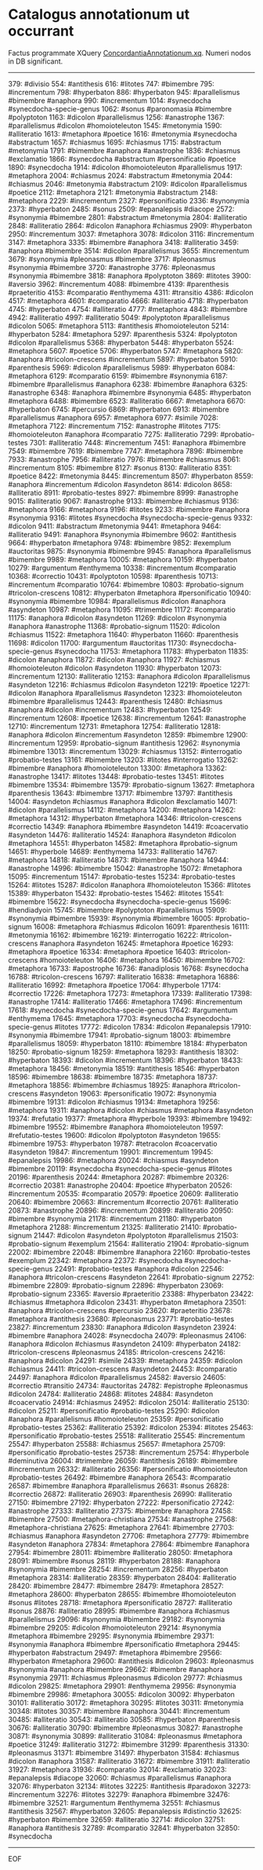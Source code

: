 # Catalogus annotationum ut occurrant

Factus programmate XQuery [ConcordantiaAnnotationum.xq](scripta/ConcordantiaAnnotationum.xq). Numeri nodos in DB significant.

---

379: #divisio
554: #antithesis
616: #litotes
747: #bimembre
795: #incrementum
798: #hyperbaton
886: #hyperbaton
945: #parallelismus #bimembre #anaphora
990: #incrementum
1014: #synecdocha #synecdocha-specie-genus
1062: #sonus #paronomasia #bimembre #polyptoton
1163: #dicolon #parallelismus
1256: #anastrophe
1367: #parallelismus #dicolon #homoioteleuton
1545: #metonymia
1590: #alliteratio
1613: #metaphora #poetice
1616: #metonymia #synecdocha #abstractum
1657: #chiasmus
1695: #chiasmus
1715: #abstractum #metonymia
1791: #bimembre #anaphora #anastrophe
1836: #chiasmus #exclamatio
1866: #synecdocha #abstractum #personificatio #poetice
1890: #synecdocha
1914: #dicolon #homoioteleuton #parallelismus
1917: #metaphora
2004: #chiasmus
2024: #abstractum #metonymia
2044: #chiasmus
2046: #metonymia #abstractum
2109: #dicolon #parallelismus #poetice
2112: #metaphora
2121: #metonymia #abstractum
2148: #metaphora
2229: #incrementum
2327: #personificatio
2336: #synonymia
2373: #hyperbaton
2485: #sonus
2509: #epanalepsis #diacope
2572: #synonymia #bimembre
2801: #abstractum #metonymia
2804: #alliteratio
2848: #alliteratio
2864: #dicolon #anaphora #chiasmus
2909: #hyperbaton
2950: #incrementum
3037: #metaphora
3078: #dicolon
3116: #incrementum
3147: #metaphora
3335: #bimembre #anaphora
3418: #alliteratio
3459: #anaphora #bimembre
3514: #dicolon #parallelismus
3655: #incrementum
3679: #synonymia #pleonasmus #bimembre
3717: #pleonasmus #synonymia #bimembre
3720: #anastrophe
3776: #pleonasmus #synonymia #bimembre
3818: #anaphora #polyptoton
3869: #litotes
3900: #aversio
3962: #incrementum
4088: #bimembre
4139: #parenthesis #praeteritio
4153: #comparatio #enthymema
4311: #transitio
4386: #dicolon
4517: #metaphora
4601: #comparatio
4666: #alliteratio
4718: #hyperbaton
4745: #hyperbaton
4754: #alliteratio
4777: #metaphora
4843: #bimembre
4942: #alliteratio
4997: #alliteratio
5049: #polyptoton #parallelismus #dicolon
5065: #metaphora
5113: #antithesis #homoioteleuton
5214: #hyperbaton
5284: #metaphora
5297: #parenthesis
5324: #polyptoton #dicolon #parallelismus
5368: #hyperbaton
5448: #hyperbaton
5524: #metaphora
5607: #poetice
5706: #hyperbaton
5747: #metaphora
5820: #anaphora #tricolon-crescens #incrementum
5897: #hyperbaton
5910: #parenthesis
5969: #dicolon #parallelismus
5989: #hyperbaton
6084: #metaphora
6129: #comparatio
6159: #bimembre #synonymia
6187: #bimembre #parallelismus #anaphora
6238: #bimembre #anaphora
6325: #anastrophe
6348: #anaphora #bimembre #synonymia
6485: #hyperbaton #metaphora
6488: #bimembre
6523: #alliteratio
6667: #metaphora
6670: #hyperbaton
6745: #percursio
6869: #hyperbaton
6913: #bimembre #parallelismus #anaphora
6957: #metaphora
6977: #simile
7028: #metaphora
7122: #incrementum
7152: #anastrophe #litotes
7175: #homoioteleuton #anaphora #comparatio
7275: #alliteratio
7299: #probatio-testes
7301: #alliteratio
7448: #incrementum
7451: #anaphora #bimembre
7549: #bimembre
7619: #bimembre
7747: #metaphora
7896: #bimembre
7933: #anastrophe
7956: #alliteratio
7976: #bimembre #chiasmus
8061: #incrementum
8105: #bimembre
8127: #sonus
8130: #alliteratio
8351: #poetice
8422: #metonymia
8445: #incrementum
8507: #hyperbaton
8559: #anaphora #incrementum #dicolon #asyndeton
8614: #dicolon
8658: #alliteratio
8911: #probatio-testes
8927: #bimembre
8999: #anastrophe
9015: #alliteratio
9067: #anastrophe
9133: #bimembre #chiasmus
9136: #metaphora
9166: #metaphora
9196: #litotes
9233: #bimembre #anaphora #synonymia
9316: #litotes #synecdocha #synecdocha-specie-genus
9332: #dicolon
9411: #abstractum #metonymia
9441: #metaphora
9464: #alliteratio
9491: #anaphora #synonymia #bimembre
9602: #antithesis
9664: #hyperbaton #metaphora
9748: #bimembre
9852: #exemplum #auctoritas
9875: #synonymia #bimembre
9945: #anaphora #parallelismus #bimembre
9989: #metaphora
10005: #metaphora
10159: #hyperbaton
10279: #argumentum #enthymema
10338: #incrementum #comparatio
10368: #correctio
10431: #polyptoton
10598: #parenthesis
10713: #incrementum #comparatio
10764: #bimembre
10803: #probatio-signum #tricolon-crescens
10812: #hyperbaton #metaphora #personificatio
10940: #synonymia #bimembre
10984: #parallelismus #dicolon #anaphora #asyndeton
10987: #metaphora
11095: #trimembre
11172: #comparatio
11175: #anaphora #dicolon #asyndeton
11269: #dicolon #synonymia #anaphora #anastrophe
11368: #probatio-signum
11520: #dicolon #chiasmus
11522: #metaphora
11640: #hyperbaton
11660: #parenthesis
11698: #dicolon
11700: #argumentum #auctoritas
11730: #synecdocha-specie-genus #synecdocha
11753: #metaphora
11783: #hyperbaton
11835: #dicolon #anaphora
11872: #dicolon #anaphora
11927: #chiasmus #homoioteleuton #dicolon #asyndeton
11930: #hyperbaton
12073: #incrementum
12130: #alliteratio
12153: #anaphora #dicolon #parallelismus #asyndeton
12216: #chiasmus #dicolon #asyndeton
12219: #poetice
12271: #dicolon #anaphora #parallelismus #asyndeton
12323: #homoioteleuton #bimembre #parallelismus
12443: #parenthesis
12480: #chiasmus #anaphora #dicolon #incrementum
12483: #hyperbaton
12549: #incrementum
12608: #poetice
12638: #incrementum
12641: #anastrophe
12710: #incrementum
12731: #metaphora
12754: #alliteratio
12818: #anaphora #dicolon #incrementum #asyndeton
12859: #bimembre
12900: #incrementum
12959: #probatio-signum #antithesis
12962: #synonymia #bimembre
13013: #incrementum
13029: #chiasmus
13152: #interrogatio #probatio-testes
13161: #bimembre
13203: #litotes #interrogatio
13262: #bimembre #anaphora #homoioteleuton
13300: #metaphora
13362: #anastrophe
13417: #litotes
13448: #probatio-testes
13451: #litotes #bimembre
13534: #bimembre
13579: #probatio-signum
13627: #metaphora #parenthesis
13643: #bimembre
13717: #bimembre
13797: #antithesis
14004: #asyndeton #chiasmus #anaphora #dicolon #exclamatio
14071: #dicolon #parallelismus
14112: #metaphora
14200: #metaphora
14262: #metaphora
14312: #hyperbaton #metaphora
14346: #tricolon-crescens #correctio
14349: #anaphora #bimembre #asyndeton
14419: #coacervatio #asyndeton
14476: #alliteratio
14524: #anaphora #asyndeton #dicolon #metaphora
14551: #hyperbaton
14582: #metaphora #probatio-signum
14651: #hyperbole
14689: #enthymema
14733: #alliteratio
14767: #metaphora
14818: #alliteratio
14873: #bimembre #anaphora
14944: #anastrophe
14996: #bimembre
15042: #anastrophe
15072: #metaphora
15095: #incrementum
15147: #probatio-testes
15234: #probatio-testes
15264: #litotes
15287: #dicolon #anaphora #homoioteleuton
15366: #litotes
15389: #hyperbaton
15432: #probatio-testes
15462: #litotes
15541: #bimembre
15622: #synecdocha #synecdocha-specie-genus
15696: #hendiadyoin
15745: #bimembre #polyptoton #parallelismus
15909: #synonymia #bimembre
15939: #synonymia #bimembre
16005: #probatio-signum
16008: #metaphora #chiasmus #dicolon
16091: #parenthesis
16111: #metonymia
16162: #bimembre
16219: #interrogatio
16222: #tricolon-crescens #anaphora #asyndeton
16245: #metaphora #poetice
16293: #metaphora #poetice
16334: #metaphora #poetice
16403: #tricolon-crescens #homoioteleuton
16406: #metaphora
16450: #bimembre
16702: #metaphora
16733: #apostrophe
16736: #anadiplosis
16768: #synecdocha
16788: #tricolon-crescens
16797: #alliteratio
16838: #metaphora
16886: #alliteratio
16992: #metaphora #poetice
17064: #hyperbole
17174: #correctio
17226: #metaphora
17273: #metaphora
17339: #alliteratio
17398: #anastrophe
17414: #alliteratio
17466: #metaphora
17496: #incrementum
17618: #synecdocha #synecdocha-specie-genus
17642: #argumentum #enthymema
17645: #metaphora
17703: #synecdocha #synecdocha-specie-genus #litotes
17772: #dicolon
17834: #dicolon #epanalepsis
17910: #synonymia #bimembre
17941: #probatio-signum
18003: #bimembre #parallelismus
18059: #hyperbaton
18110: #bimembre
18184: #hyperbaton
18250: #probatio-signum
18259: #metaphora
18293: #antithesis
18302: #hyperbaton
18393: #dicolon #incrementum
18396: #hyperbaton
18433: #metaphora
18456: #metonymia
18519: #antithesis
18546: #hyperbaton
18596: #bimembre
18638: #bimembre
18735: #metaphora
18737: #metaphora
18856: #bimembre #chiasmus
18925: #anaphora #tricolon-crescens #asyndeton
19063: #personificatio
19072: #synonymia #bimembre
19131: #dicolon #chiasmus
19134: #metaphora
19256: #metaphora
19311: #anaphora #dicolon #chiasmus #metaphora #asyndeton
19374: #refutatio
19377: #metaphora #hyperbole
19393: #bimembre
19492: #bimembre
19552: #bimembre #anaphora #homoioteleuton
19597: #refutatio-testes
19600: #dicolon #polyptoton #asyndeton
19655: #bimembre
19753: #hyperbaton
19787: #tetracolon #coacervatio #asyndeton
19847: #incrementum
19901: #incrementum
19945: #epanalepsis
19986: #metaphora
20024: #chiasmus #asyndeton #bimembre
20119: #synecdocha #synecdocha-specie-genus #litotes
20196: #parenthesis
20244: #metaphora
20287: #bimembre
20326: #correctio
20381: #anastrophe
20404: #poetice #hyperbaton
20526: #incrementum
20535: #comparatio
20579: #poetice
20609: #alliteratio
20640: #bimembre
20663: #incrementum #correctio
20761: #alliteratio
20873: #anastrophe
20896: #incrementum
20899: #alliteratio
20950: #bimembre #synonymia
21178: #incrementum
21180: #hyperbaton #metaphora
21288: #incrementum
21325: #alliteratio
21410: #probatio-signum
21447: #dicolon #asyndeton #polyptoton #parallelismus
21503: #probatio-signum #exemplum
21564: #alliteratio
21904: #probatio-signum
22002: #bimembre
22048: #bimembre #anaphora
22160: #probatio-testes #exemplum
22342: #metaphora
22372: #synecdocha #synecdocha-specie-genus
22491: #probatio-testes #anaphora #dicolon
22546: #anaphora #tricolon-crescens #asyndeton
22641: #probatio-signum
22752: #bimembre
22809: #probatio-signum
22896: #hyperbaton
23069: #probatio-signum
23365: #aversio #praeteritio
23388: #hyperbaton
23422: #chiasmus #metaphora #dicolon
23431: #hyperbaton #metaphora
23501: #anaphora #tricolon-crescens #percursio
23620: #praeteritio
23678: #metaphora #antithesis
23680: #pleonasmus
23771: #probatio-testes
23827: #incrementum
23830: #anaphora #dicolon #asyndeton
23924: #bimembre #anaphora
24028: #synecdocha
24079: #pleonasmus
24106: #anaphora #dicolon #chiasmus #asyndeton
24109: #hyperbaton
24182: #tricolon-crescens #pleonasmus
24185: #tricolon-crescens
24216: #anaphora #dicolon
24291: #simile
24339: #metaphora
24359: #dicolon #chiasmus
24411: #tricolon-crescens #asyndeton
24453: #comparatio
24497: #anaphora #dicolon #parallelismus
24582: #aversio
24605: #correctio #transitio
24734: #auctoritas
24782: #epistrophe #pleonasmus #dicolon
24784: #alliteratio
24868: #litotes
24884: #asyndeton #coacervatio
24914: #chiasmus
24952: #dicolon
25014: #alliteratio
25130: #dicolon
25211: #personificatio #probatio-testes
25290: #dicolon #anaphora #parallelismus #homoioteleuton
25359: #personificatio #probatio-testes
25362: #alliteratio
25392: #dicolon
25394: #litotes
25463: #personificatio #probatio-testes
25518: #alliteratio
25545: #incrementum
25547: #hyperbaton
25588: #chiasmus
25657: #metaphora
25709: #personificatio #probatio-testes
25738: #incrementum
25754: #hyperbole #deminutiva
26004: #trimembre
26059: #antithesis
26189: #bimembre #incrementum
26332: #alliteratio
26356: #personificatio #homoioteleuton #probatio-testes
26492: #bimembre #anaphora
26543: #comparatio
26587: #bimembre #anaphora #parallelismus
26631: #sonus
26828: #correctio
26872: #alliteratio
26903: #parenthesis
26990: #alliteratio
27150: #bimembre
27192: #hyperbaton
27222: #personificatio
27242: #anastrophe
27333: #alliteratio
27375: #bimembre #anaphora
27458: #bimembre
27500: #metaphora-christiana
27534: #anastrophe
27568: #metaphora-christiana
27625: #metaphora
27641: #bimembre
27703: #chiasmus #anaphora #asyndeton
27706: #metaphora
27779: #bimembre #asyndeton #anaphora
27834: #metaphora
27864: #bimembre #anaphora
27954: #bimembre
28011: #bimembre #alliteratio
28050: #metaphora
28091: #bimembre #sonus
28119: #hyperbaton
28188: #anaphora #synonymia #bimembre
28254: #incrementum
28256: #hyperbaton #metaphora
28314: #alliteratio
28359: #hyperbaton
28404: #alliteratio
28420: #bimembre
28477: #bimembre
28479: #metaphora
28527: #metaphora
28600: #hyperbaton
28655: #bimembre #homoioteleuton #sonus #litotes
28718: #metaphora #personificatio
28727: #alliteratio #sonus
28876: #alliteratio
28995: #bimembre #anaphora #chiasmus #parallelismus
29096: #synonymia #bimembre
29182: #synonymia #bimembre
29205: #dicolon #homoioteleuton
29214: #synonymia #metaphora #bimembre
29295: #synonymia #bimembre
29371: #synonymia #anaphora #bimembre #personificatio #metaphora
29445: #hyperbaton #abstractum
29497: #metaphora #bimembre
29566: #hyperbaton #metaphora
29600: #antithesis #dicolon
29603: #pleonasmus #synonymia #anaphora #bimembre
29662: #bimembre #anaphora #synonymia
29711: #chiasmus #pleonasmus #dicolon
29777: #chiasmus #dicolon
29825: #metaphora
29901: #enthymema
29956: #synonymia #bimembre
29986: #metaphora
30055: #dicolon
30092: #hyperbaton
30101: #alliteratio
30172: #metaphora
30295: #litotes
30311: #metonymia
30348: #litotes
30357: #bimembre #anaphora
30441: #incrementum
30485: #alliteratio
30543: #alliteratio
30585: #hyperbaton #parenthesis
30676: #alliteratio
30790: #bimembre #pleonasmus
30827: #anastrophe
30871: #synonymia
30899: #alliteratio
31084: #pleonasmus #metaphora #poetice
31249: #alliteratio
31272: #bimembre
31299: #parenthesis
31330: #pleonasmus
31371: #bimembre
31497: #hyperbaton
31584: #chiasmus #dicolon #anaphora
31587: #alliteratio
31672: #bimembre
31911: #alliteratio
31927: #metaphora
31936: #comparatio
32014: #exclamatio
32023: #epanalepsis #diacope
32060: #chiasmus #parallelismus #anaphora
32076: #hyperbaton
32134: #litotes
32225: #antithesis #paradoxon
32273: #incrementum
32276: #litotes
32279: #anaphora #bimembre
32476: #bimembre
32521: #argumentum #enthymema
32551: #chiasmus #antithesis
32567: #hyperbaton
32605: #epanalepsis #distinctio
32625: #hyperbaton #bimembre
32659: #alliteratio
32714: #dicolon
32751: #anaphora #antithesis
32789: #comparatio
32841: #hyperbaton
32850: #synecdocha

---

EOF
